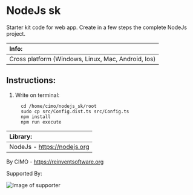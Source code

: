 NodeJs sk
==============

Starter kit code for web app. Create in a few steps the complete NodeJs project.

| Info: |
|:---|
| Cross platform (Windows, Linux, Mac, Android, Ios) |

## Instructions:
1) Write on terminal:

         cd /home/cimo/nodejs_sk/root
         sudo cp src/Config.dist.ts src/Config.ts
         npm install
         npm run execute

| Library: |
|:---|
| NodeJs - https://nodejs.org |

By CIMO - https://reinventsoftware.org

Supported By:

![Image of supporter](https://avatars0.githubusercontent.com/u/878437?s=200&v=4)
